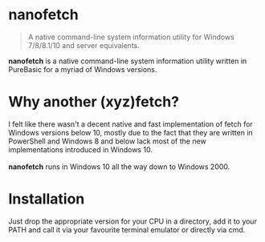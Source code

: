 # nanofetch
> A native command-line system information utility for Windows 7/8/8.1/10 and server equivalents.

**nanofetch** is a native command-line system information utility written in PureBasic for a myriad of Windows versions.

# Why another (xyz)fetch?
I felt like there wasn't a decent native and fast implementation of fetch for Windows versions below 10, mostly due to the fact that they are written in PowerShell and Windows 8 and below lack most of the new implementations introduced in Windows 10.<br><br> **nanofetch** runs in Windows 10 all the way down to Windows 2000.

# Installation
Just drop the appropriate version for your CPU in a directory, add it to your PATH and call it via your favourite terminal emulator or directly via cmd.
